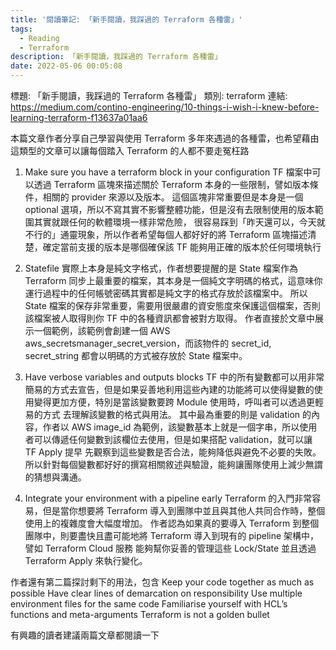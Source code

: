 ```yaml
---
title: '閱讀筆記: 「新手閱讀，我踩過的 Terraform 各種雷」'
tags:
  - Reading
  - Terraform
description: 「新手閱讀，我踩過的 Terraform 各種雷」
date: 2022-05-06 00:05:08
---
```


標題: 「新手閱讀，我踩過的 Terraform 各種雷」
類別: terraform
連結: https://medium.com/contino-engineering/10-things-i-wish-i-knew-before-learning-terraform-f13637a01aa6

本篇文章作者分享自己學習與使用 Terraform 多年來遇過的各種雷，也希望藉由這類型的文章可以讓每個踏入 Terraform 的人都不要走冤枉路

1. Make sure you have a terraform block in your configuration
TF 檔案中可以透過 Terraform 區塊來描述關於 Terraform 本身的一些限制，譬如版本條件，相關的 provider 來源以及版本。
這個區塊非常重要但是本身是一個 optional 選項，所以不寫其實不影響整體功能，但是沒有去限制使用的版本範圍其實就跟任何的軟體環境一樣非常危險，
很容易踩到「昨天還可以，今天就不行的」通靈現象，所以作者希望每個人都好好的將 Terraform 區塊描述清楚，確定當前支援的版本是哪個確保該 TF 能夠用正確的版本於任何環境執行

2. Statefile 實際上本身是純文字格式，作者想要提醒的是 State 檔案作為 Terraform 同步上最重要的檔案，其本身是一個純文字明碼的格式，這意味你運行過程中的任何帳號密碼其實都是純文字的格式存放於該檔案中。
所以 State 檔案的保存非常重要，需要用很嚴肅的資安態度來保護這個檔案，否則該檔案被人取得則你 TF 中的各種資訊都會被對方取得。
作者直接於文章中展示一個範例，該範例會創建一個 AWS aws_secretsmanager_secret_version，而該物件的 secret_id, secret_string 都會以明碼的方式被存放於 State 檔案中。

3. Have verbose variables and outputs blocks
TF 中的所有變數都可以用非常簡易的方式去宣告，但是如果妥善地利用這些內建的功能將可以使得變數的使用變得更加方便，特別是當該變數要跨 Module 使用時，呼叫者可以透過更輕易的方式
去理解該變數的格式與用法。
其中最為重要的則是 validation 的內容，作者以 AWS image_id 為範例，該變數基本上就是一個字串，所以使用者可以傳遞任何變數到該欄位去使用，但是如果搭配 validation，就可以讓 TF Apply 提早
先觀察到這些變數是否合法，能夠降低與避免不必要的失敗。
所以針對每個變數都好好的撰寫相關敘述與驗證，能夠讓團隊使用上減少無謂的猜想與溝通。

4. Integrate your environment with a pipeline early
Terraform 的入門非常容易，但是當你想要將 Terraform 導入到團隊中並且與其他人共同合作時，整個使用上的複雜度會大幅度增加。
作者認為如果真的要導入 Terraform 到整個團隊中，則要盡快且盡可能地將 Terraform 導入到現有的 pipeline 架構中，譬如 Terraform Cloud 服務
能夠幫你妥善的管理這些 Lock/State 並且透過 Terraform Apply 來執行變化。

作者還有第二篇探討剩下的用法，包含
Keep your code together as much as possible
Have clear lines of demarcation on responsibility
Use multiple environment files for the same code
Familiarise yourself with HCL’s functions and meta-arguments
Terraform is not a golden bullet

有興趣的讀者建議兩篇文章都閱讀一下

